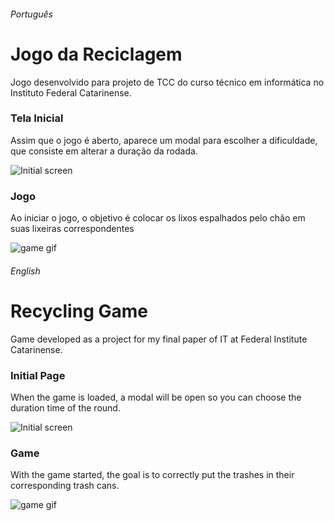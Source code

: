 ###### Português
# Jogo da Reciclagem

Jogo desenvolvido para projeto de TCC do curso técnico em informática no Instituto Federal Catarinense.

### Tela Inicial

Assim que o jogo é aberto, aparece um modal para escolher a dificuldade, que consiste em alterar a duração da rodada.

![Initial screen](https://user-images.githubusercontent.com/48089807/93931630-70549580-fcf5-11ea-877f-a603dec780e2.jpg)

### Jogo

Ao iniciar o jogo, o objetivo é colocar os lixos espalhados pelo chão em suas lixeiras correspondentes

![game gif](https://user-images.githubusercontent.com/48089807/93935113-84e75c80-fcfa-11ea-8bda-bada2bef51db.gif)

###### English

# Recycling Game
 
Game developed as a project for my final paper of IT at Federal Institute Catarinense.

### Initial Page

When the game is loaded, a modal will be open so you can choose the duration time of the round.

![Initial screen](https://user-images.githubusercontent.com/48089807/93931630-70549580-fcf5-11ea-877f-a603dec780e2.jpg)

### Game

With the game started, the goal is to correctly put the trashes in their corresponding trash cans.

![game gif](https://user-images.githubusercontent.com/48089807/93935113-84e75c80-fcfa-11ea-8bda-bada2bef51db.gif)
